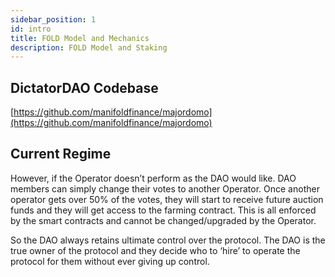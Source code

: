 ```yaml
---
sidebar_position: 1
id: intro
title: FOLD Model and Mechanics
description: FOLD Model and Staking
---
```



## DictatorDAO Codebase

[https://github.com/manifoldfinance/majordomo](https://github.com/manifoldfinance/majordomo)
 

## Current Regime
However, if the Operator doesn’t perform as the DAO would like. DAO members can simply change their votes to another Operator. Once another operator gets over 50% of the votes, they will start to receive future auction funds and they will get access to the farming contract. This is all enforced by the smart contracts and cannot be changed/upgraded by the Operator.

So the DAO always retains ultimate control over the protocol. The DAO is the true owner of the protocol and they decide who to ‘hire’ to operate the protocol for them without ever giving up control.
